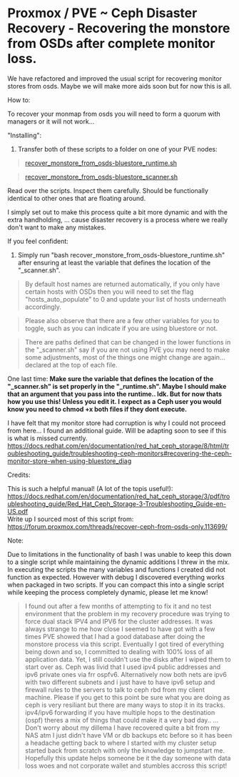 # Proxmox / PVE ~ Ceph Disaster Recovery - Recovering the monstore from OSDs after complete monitor loss.

We have refactored and improved the usual script for recovering monitor stores from osds. Maybe we will make more aids soon but for now this is all. 

How to:

To recover your monmap from osds you will need to form a quorum with managers or it will not work...


"Installing":
1. Transfer both of these scripts to a folder on one of your PVE nodes: 

> [recover_monstore_from_osds-bluestore_runtime.sh](https://github.com/sofmeright/PVE_Ceph-Disaster_Recovery/blob/main/recover_monstore_from_osds-bluestore_runtime.sh)

> [recover_monstore_from_osds-bluestore_scanner.sh](https://github.com/sofmeright/PVE_Ceph-Disaster_Recovery/blob/main/recover_monstore_from_osds-bluestore_scanner.sh)

Read over the scripts. 
Inspect them carefully. 
Should be functionally identical to other ones that are floating around. 

I simply set out to make this process quite a bit more dynamic and with the extra handholding, 
... cause disaster recovery is a process where we really don't want to make any mistakes. 

If you feel confident:

1. Simply run "bash recover_monstore_from_osds-bluestore_runtime.sh" after ensuring at least the variable that defines the location of the "_scanner.sh".

> By default host names are returned automatically, if you only have certain hosts with OSDs then you will need to set the flag "hosts_auto_populate" to 0 and update your list of hosts underneath accordingly.

> Please also observe that there are a few other variables for you to toggle, such as you can indicate if you are using bluestore or not. 

> There are paths defined that can be changed in the lower functions in the "_scanner.sh" say if you are not using PVE you may need to make some adjustments, most of the things one might change are again... declared at the top of each file.

One last time: **Make sure the variable that defines the location of the "_scanner.sh" is set properly in the "_runtime.sh". Maybe I should make that an argument that you pass into the runtime.. Idk. But for now thats how you use this! Unless you edit it. 
I expect as a Ceph user you would know you need to chmod +x both files if they dont execute.** 

I have felt that my monitor store had corruption is why I could not proceed from here... I found an additional guide. Will be adapting soon to see if this is what is missed currently.
https://docs.redhat.com/en/documentation/red_hat_ceph_storage/8/html/troubleshooting_guide/troubleshooting-ceph-monitors#recovering-the-ceph-monitor-store-when-using-bluestore_diag

Credits:

This is such a helpful manual! (A lot of the topis useful!): https://docs.redhat.com/en/documentation/red_hat_ceph_storage/3/pdf/troubleshooting_guide/Red_Hat_Ceph_Storage-3-Troubleshooting_Guide-en-US.pdf  
Write up I sourced most of this script from: https://forum.proxmox.com/threads/recover-ceph-from-osds-only.113699/  

Note:

Due to limitations in the functionality of bash I was unable to keep this down to a single script while maintaining the dynamic additions I threw in the mix.
In executing the scripts the many variables and functions I created did not function as expected. However with debug I discovered everything works when packaged in two scripts. 
If you can compact this into a single script while keeping the process completely dynamic, please let me know!

> I found out after a few months of attempting to fix it and no test environment that the problem in my recovery procedure was trying to force dual stack IPV4 and IPV6 for the cluster addresses. It was always strange to me how close I seemed to have got with a few times PVE showed that I had a good database after doing the monstore process via this script. Eventually I got tired of everything being down and so, I committed to dealing with 100% loss of all application data. Yet, I still couldn't use the disks after I wiped them to start over as. Ceph was livid that I used ipv4 public addresses and ipv6 private ones via frr ospfv6. Alternatively now both nets are ipv6 with two different subnets and i just have to have ipv6 setup and firewall rules to the servers to talk to ceph rbd from my client machine. Please if you get to this point be sure what you are doing as ceph is very resiliant but there are many ways to stop it in its tracks. ipv4/ipv6 forwarding if you have multiple hops to the destination (ospf) theres a mix of things that could make it a very bad day.. ... Don't worry about my dillema I have recovered quite a bit from my NAS atm I just didn't have VM or db backups etc before so it has been a headache getting back to where I started with my cluster setup started back from scratch with only the knowledge to jumpstart me. Hopefully this update helps someone be it the day someone with data loss woes and not corporate wallet and stumbles accross this script!
